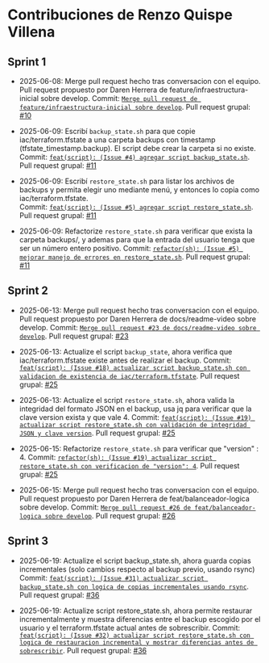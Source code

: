 # Contribuciones de Renzo Quispe Villena

## Sprint 1
- 2025-06-08: Merge pull request hecho tras conversacion con el equipo. Pull request propuesto por Daren Herrera de feature/infraestructura-inicial sobre develop.
Commit: [`Merge pull request de feature/infraestructura-inicial sobre develop`](https://github.com/Grupo-9-CC3S2/Proyecto-7/commit/2191248d15bcd7bee823a2defd7897e892516148).
Pull request grupal: [#10](https://github.com/Grupo-9-CC3S2/Proyecto-7/pull/10)

- 2025-06-09: Escribí `backup_state.sh` para que copie iac/terraform.tfstate a una carpeta backups con timestamp (tfstate_timestamp.backup). El script debe crear la carpeta si no existe.
Commit: [`feat(script): (Issue #4) agregar script backup_state.sh`](https://github.com/Grupo-9-CC3S2/Proyecto-7/commit/b42b47eaff3e8e2bee0db265085eab443ad0018c).
Pull request grupal: [#11](https://github.com/Grupo-9-CC3S2/Proyecto-7/pull/11)

- 2025-06-09: Escribí `restore_state.sh` para listar los archivos de backups y permita elegir uno mediante menú, y entonces lo copia como iac/terraform.tfstate.  
Commit: [`feat(script): (Issue #5) agregar script restore_state.sh`](https://github.com/Grupo-9-CC3S2/Proyecto-7/commit/81e0f128599e722a1f872fae66b5a38c3adca2be). 
Pull request grupal: [#11](https://github.com/Grupo-9-CC3S2/Proyecto-7/pull/11)

- 2025-06-09: Refactorize `restore_state.sh` para verificar que exista la carpeta backups/, y ademas para que la entrada del usuario tenga que ser un número entero positivo.
Commit: [`refactor(sh): (Issue #5) mejorar manejo de errores en restore_state.sh`](https://github.com/Grupo-9-CC3S2/Proyecto-7/commit/ea432be4dfdd81ff6183eabccfd4804091fbd573).
Pull request grupal: [#11](https://github.com/Grupo-9-CC3S2/Proyecto-7/pull/11)

## Sprint 2
- 2025-06-13: Merge pull request hecho tras conversacion con el equipo. Pull request propuesto por Daren Herrera de docs/readme-video sobre develop.
Commit: [`Merge pull request #23 de docs/readme-video sobre develop`](https://github.com/Grupo-9-CC3S2/Proyecto-7/commit/02838dc6f994392e745d091e6d4337439ec8ed6c).
Pull request grupal: [#23](https://github.com/Grupo-9-CC3S2/Proyecto-7/pull/23)

- 2025-06-13: Actualize el script `backup_state`, ahora verifica que iac/terraform.tfstate existe antes de realizar el backup.
Commit: [`feat(script): (Issue #18) actualizar script backup_state.sh con validacion de existencia de iac/terraform.tfstate`](https://github.com/Grupo-9-CC3S2/Proyecto-7/pull/25/commits/b3e8b45db32c7eaea74306f60717fa86f22e40d5).
Pull request grupal: [#25](https://github.com/Grupo-9-CC3S2/Proyecto-7/pull/25)

- 2025-06-13: Actualize el script `restore_state.sh`, ahora valida la integridad del formato JSON en el backup, usa jq para verificar que la clave version exista y que vale 4.
Commit: [`feat(script): (Issue #19) actualizar script restore_state.sh con validación de integridad JSON y clave version`](https://github.com/Grupo-9-CC3S2/Proyecto-7/pull/25/commits/429ac9da9d83c5bc05c674ba4e142b10e1335e83). 
Pull request grupal: [#25](https://github.com/Grupo-9-CC3S2/Proyecto-7/pull/25)

- 2025-06-15: Refactorize `restore_state.sh` para verificar que "version" : 4.
Commit: [`refactor(sh): (Issue #19) actualizar script restore_state.sh con verificacion de "version": 4`](https://github.com/Grupo-9-CC3S2/Proyecto-7/pull/25/commits/46af8323d4009a8724ddacb29f8ce99332753be1).
Pull request grupal: [#25](https://github.com/Grupo-9-CC3S2/Proyecto-7/pull/25)

- 2025-06-15: Merge pull request hecho tras conversacion con el equipo. Pull request propuesto por Daren Herrera de feat/balanceador-logica sobre develop.
Commit: [`Merge pull request #26 de feat/balanceador-logica sobre develop`](https://github.com/Grupo-9-CC3S2/Proyecto-7/commit/850380ecffed09f2b92c685c97d50802f7424748).
Pull request grupal: [#26](https://github.com/Grupo-9-CC3S2/Proyecto-7/pull/26)

## Sprint 3
- 2025-06-19: Actualize el script backup_state.sh, ahora guarda copias incrementales (solo cambios respecto al backup previo, usando rsync)
Commit: [`feat(script): (Issue #31) actualizar script backup_state.sh con logica de copias incrementales usando rsync`](https://github.com/Grupo-9-CC3S2/Proyecto-7/pull/36/commits/eb782a01525737d4c4a9c480eea376160f00197c).
Pull request grupal: [#36](https://github.com/Grupo-9-CC3S2/Proyecto-7/pull/36)

- 2025-06-19: Actualize script restore_state.sh, ahora permite restaurar incrementalmente y muestra diferencias entre el backup escogido por el usuario y el terraform.tfstate actual antes de sobrescribir.
Commit: [`feat(script): (Issue #32) actualizar script restore_state.sh con logica de restauracion incremental y mostrar diferencias antes de sobrescribir`](https://github.com/Grupo-9-CC3S2/Proyecto-7/pull/36/commits/6f2f9e2adcf3bbc49396e608b8eb5540003166ca).
Pull request grupal: [#36](https://github.com/Grupo-9-CC3S2/Proyecto-7/pull/36)
